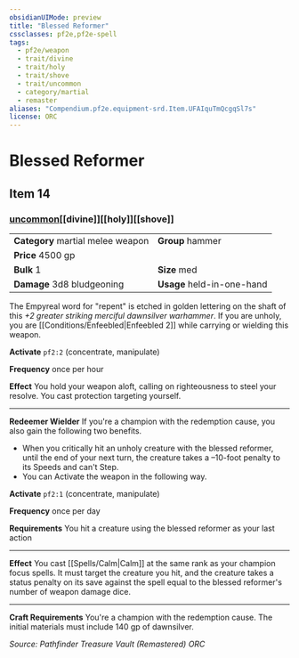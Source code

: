 ```yaml
---
obsidianUIMode: preview
title: "Blessed Reformer"
cssclasses: pf2e,pf2e-spell
tags:
  - pf2e/weapon
  - trait/divine
  - trait/holy
  - trait/shove
  - trait/uncommon
  - category/martial
  - remaster
aliases: "Compendium.pf2e.equipment-srd.Item.UFAIquTmQcgqSl7s"
license: ORC
---
```

# Blessed Reformer
## Item 14
### [uncommon](uncommon "Uncommon Rarity Trait")[[divine]][[holy]][[shove]]

|  |  |
| -- | -- |
| **Category** martial melee weapon | **Group** hammer |
| **Price** 4500 gp |  |
| **Bulk** 1 | **Size** med |
| **Damage** 3d8 bludgeoning  | **Usage** held-in-one-hand |



The Empyreal word for "repent" is etched in golden lettering on the shaft of this _+2 greater striking merciful dawnsilver warhammer_. If you are unholy, you are [[Conditions/Enfeebled|Enfeebled 2]] while carrying or wielding this weapon.

**Activate** `pf2:2` (concentrate, manipulate)

**Frequency** once per hour

**Effect** You hold your weapon aloft, calling on righteousness to steel your resolve. You cast protection targeting yourself.

* * *

**Redeemer Wielder** If you're a champion with the redemption cause, you also gain the following two benefits.

*   When you critically hit an unholy creature with the blessed reformer, until the end of your next turn, the creature takes a –10-foot penalty to its Speeds and can't Step.
*   You can Activate the weapon in the following way.

**Activate** `pf2:1` (concentrate, manipulate)

**Frequency** once per day

**Requirements** You hit a creature using the blessed reformer as your last action

* * *

**Effect** You cast [[Spells/Calm|Calm]] at the same rank as your champion focus spells. It must target the creature you hit, and the creature takes a status penalty on its save against the spell equal to the blessed reformer's number of weapon damage dice.

* * *

**Craft Requirements** You're a champion with the redemption cause. The initial materials must include 140 gp of dawnsilver.

*Source: Pathfinder Treasure Vault (Remastered)*
*ORC*